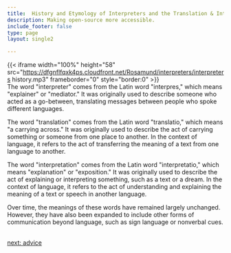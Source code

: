 ```yaml
---
title:  History and Etymology of Interpreters and the Translation & Interpretation  Industry
description: Making open-source more accessible.
include_footer: false
type: page
layout: single2

---
```


{{< iframe width="100%" height="58" src="https://dfgnflfqxk4ps.cloudfront.net/Rosamund/interpreters/interpreters history.mp3" frameborder="0" style="border:0" >}}<br>
The word "interpreter" comes from the Latin word "interpres," which means "explainer" or "mediator." It was originally used to describe someone who acted as a go-between, translating messages between people who spoke different languages.

The word "translation" comes from the Latin word "translatio," which means "a carrying across." It was originally used to describe the act of carrying something or someone from one place to another. In the context of language, it refers to the act of transferring the meaning of a text from one language to another.

The word "interpretation" comes from the Latin word "interpretatio," which means "explanation" or "exposition." It was originally used to describe the act of explaining or interpreting something, such as a text or a dream. In the context of language, it refers to the act of understanding and explaining the meaning of a text or speech in another language.

Over time, the meanings of these words have remained largely unchanged. However, they have also been expanded to include other forms of communication beyond language, such as sign language or nonverbal cues.

<br>
<a href="https://insights.workdojos.com/interpreters/advice">next: advice</a>
<br>
</p>